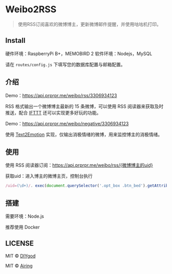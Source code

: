 # Weibo2RSS

> 使用RSS订阅喜欢的微博博主，更新微博邮件提醒，并使用咕咕机打印。

## Install

硬件环境：RaspberryPi B+，MEMOBIRD 2
软件环境：Nodejs，MySQL

请在 `routes/config.js` 下填写您的数据库配置与邮箱配置。

## 介绍

Demo：https://api.prprpr.me/weibo/rss/3306934123

RSS 格式输出一个微博博主最新的 15 条微博，可以使用 RSS 阅读器来获取及时推送，配合 [IFTTT](https://ifttt.com/) 还可以实现更多好玩的功能。

Demo：https://api.prprpr.me/weibo/negative/3306934123

使用 [Text2Emotion](https://github.com/DIYgod/Text2Emotion) 实现，仅输出消极情绪的微博，用来监控博主的消极情绪。

## 使用

使用 RSS 阅读器订阅：https://api.prprpr.me/weibo/rss/{微博博主的uid}

获取uid：进入博主的微博主页，控制台执行
```js
/uid=(\d+)/. exec(document.querySelector('.opt_box .btn_bed').getAttribute('action-data'))[1]
```

## 搭建

需要环境：Node.js

推荐使用 Docker

## LICENSE

MIT © [DIYgod](http://github.com/DIYgod)

MIT © [Airing](http://github.com/airingursb)
